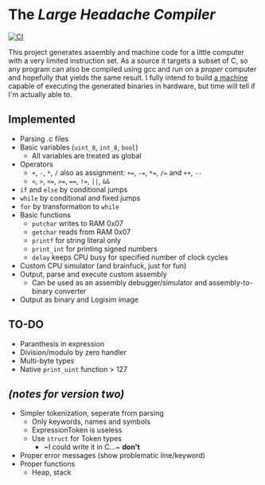 # The _Large Headache Compiler_

[![CI](https://github.com/Ryz3D/LHC/actions/workflows/main.yml/badge.svg)](https://github.com/Ryz3D/LHC/actions/workflows/main.yml)

This project generates assembly and machine code for a little computer with a very limited instruction set. As a source it targets a subset of C, so any program can also be compiled using gcc and run on a _proper_ computer and hopefully that yields the same result.
I fully intend to build [a machine](https://github.com/Ryz3D/SPEAR) capable of executing the generated binaries in hardware, but time will tell if I'm actually able to.

## Implemented

- Parsing .c files
- Basic variables (`uint_8`, `int_8`, `bool`)
  - All variables are treated as global
- Operators
  - `+`, `-`, `*`, `/` also as assignment: `+=`, `-=`, `*=`, `/=` and `++`, `--`
  - `<`, `>`, `<=`, `>=`, `==`, `!=`, `||`, `&&`
- `if` and `else` by conditional jumps
- `while` by conditional and fixed jumps
- `for` by transformation to `while`
- Basic functions
  - `putchar` writes to RAM 0x07
  - `getchar` reads from RAM 0x07
  - `printf` for string literal only
  - `print_int` for printing signed numbers
  - `delay` keeps CPU busy for specified number of clock cycles
- Custom CPU simulator (and brainfuck, just for fun)
- Output, parse and execute custom assembly
  - Can be used as an assembly debugger/simulator and assembly-to-binary converter
- Output as binary and Logisim image

## TO-DO

- Paranthesis in expression
- Division/modulo by zero handler
- Multi-byte types
- Native `print_uint` function > 127

## _(notes for version two)_

- Simpler tokenization, seperate from parsing
  - Only keywords, names and symbols
  - ExpressionToken is useless
  - Use `struct` for Token types
    - ~I could write it in C...~ **don't**
- Proper error messages (show problematic line/keyword)
- Proper functions
  - Heap, stack

